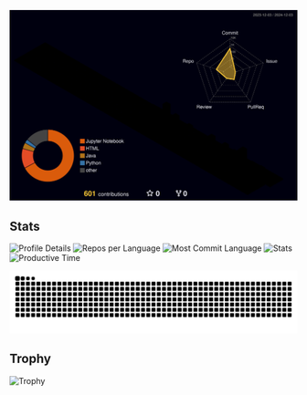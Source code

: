 ![](./profile-3d-contrib/profile-night-rainbow.svg)





## Stats
![Profile Details](http://github-profile-summary-cards.vercel.app/api/cards/profile-details?username=Saaatsuki&theme=gruvbox)
![Repos per Language](http://github-profile-summary-cards.vercel.app/api/cards/repos-per-language?username=Saaatsuki&theme=gruvbox)
![Most Commit Language](http://github-profile-summary-cards.vercel.app/api/cards/most-commit-language?username=Saaatsuki&theme=gruvbox)
![Stats](http://github-profile-summary-cards.vercel.app/api/cards/stats?username=Saaatsuki&theme=gruvbox)
![Productive Time](http://github-profile-summary-cards.vercel.app/api/cards/productive-time?username=Saaatsuki&theme=gruvbox&utcOffset=9)


<img src="https://github.com/Saaatsuki/Saaatsuki/blob/output/saaatsuki-custom.svg"/>

## Trophy
![Trophy](https://github-profile-trophy.vercel.app/?username=Saaatsuki&theme=gruvbox)

<!--name: generate animation-->








<!--
**Saaatsuki/Saaatsuki** is a ✨ _special_ ✨ repository because its `README.md` (this file) appears on your GitHub profile.

Here are some ideas to get you started:

- 🔭 I’m currently working on ...
- 🌱 I’m currently learning ...
- 👯 I’m looking to collaborate on ...
- 🤔 I’m looking for help with ...
- 💬 Ask me about ...
- 📫 How to reach me: ...
- 😄 Pronouns: ...
- ⚡ Fun fact: ...
-->
